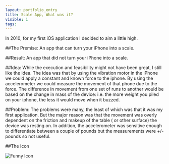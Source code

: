```yaml
---
layout: portfolio_entry
title: Scale App, What was it?
visible: 1
tags:
---
```


In 2010, for my first iOS application I decided to aim a little high. 

##The Premise:
An app that can turn your iPhone into a scale.

##Result:
An app that did not turn your iPhone into a scale.

##Idea:
While the execution and feasibility might not have been great, I still like the idea. The idea was that by using the vibration motor in the iPhone we could apply a constant and known force to the iphone. By using the accelerometer we could measure the movement of that phone due to the force. The difference in movement from one set of runs to another would be based on the change in mass of the device: i.e. the more weight you piled on your iphone, the less it would move when it buzzed. 

##Problem:
The problems were many, the least of which was that it was my first application. But the major reason was that the movement was overly dependent on the friction and makeup of the table ( or other surface) the device was resting on. In addition, the accelerometer was sensitive enough to differentiate between a couple of pounds but the measurements were +/- pounds so not useful.

##The Icon

![Funny Icon](../../img/icon170x170.png)

